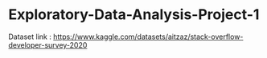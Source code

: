 # Exploratory-Data-Analysis-Project-1
Dataset link : https://www.kaggle.com/datasets/aitzaz/stack-overflow-developer-survey-2020
